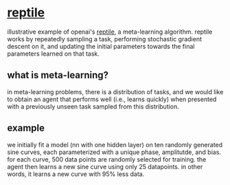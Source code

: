 # [reptile](https://blog.openai.com/reptile/)
illustrative example of openai's [reptile](https://arxiv.org/abs/1803.02999), a meta-learning algorithm. reptile works by repeatedly sampling a task, performing stochastic gradient descent on it, and updating the initial parameters towards the final parameters learned on that task. 

## what is meta-learning?
in meta-learning problems, there is a distribution of tasks, and we would like to obtain an agent that performs well (i.e., learns quickly) when presented with a previously unseen task sampled from this distribution.

## example
we initially fit a model (nn with one hidden layer) on ten randomly generated sine curves, each parameterized with a unique phase, amplitutde, and bias. for each curve, 500 data points are randomly selected for training. the agent then learns a new sine curve using only 25 datapoints. in other words, it learns a new curve with 95% less data.